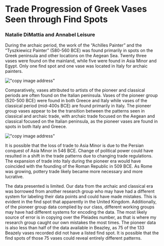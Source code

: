 # Trade Progression of Greek Vases Seen through Find Spots
### Natalie DiMattia and Annabel Leisure

During the archaic period, the work of the “Achilles Painter” and the “Tyszkiewicz Painter” (580-560 BCE) was found primarily in spots on the Greek peninsula and other locations on the Aegean Sea. Twenty three vases were found on the mainland, while five were found in Asia Minor and Egypt. Only one find spot and one vase was located in Italy for archaic painters.

!["copy image address"](https://github.com/nadimattia/clas299/blob/master/vase_data_archaic.png?raw=true)


Comparatively, vases attributed to artists of the pioneer and classical periods are often found on the Italian peninsula. Vases of the pioneer group (520-500 BCE) were found in both Greece and Italy while vases of the classical period (mid-400s BCE) are found primarily in Italy.  The pioneer group vases appear to be the transition between the patterns seen in classical and archaic trade, with archaic trade focused on the Aegean and classical focused on the Italian peninsula, as the pioneer vases are found in spots in both Italy and Greece.

!["copy image address"](https://github.com/nadimattia/clas299/blob/master/vase_data_pioneerandclassical.png?raw=true)

It is possible that the loss of trade to Asia Minor is due to the Persian conquest of Asia Minor in 546 BCE. Change of political power could have resulted in a shift in the trade patterns due to changing trade regulations. The expansion of trade into Italy during the pioneer era would have coincided with the founding of the Roman Republic in 509 BCE. As Rome was growing, pottery trade likely became more necessary and more lucrative.


The data presented is limited. Our data from the archaic and classical era was borrowed from another research group who may have had a different system for labeling their data points and could have made mistakes. This is evident in the find spot that apparently in the United Kingdom. Additionally, of the pioneer group data complied by our class, different working groups may have had different systems for encoding the data. The most likely source of error is in copying over the Pleiades number, as that is where my research group caught our own mistakes the most times. The pioneer data is also less than half of the data available in Beazley, as 75 of the 133 Beazely vases recorded did not have a listed find spot. It is possible that the find spots of those 75 vases could reveal entirely different patterns.
